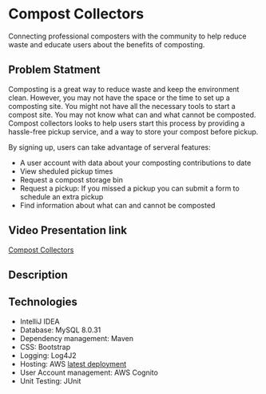 # Compost Collectors
Connecting professional composters with the community to help reduce waste and educate users about the benefits of composting. 

## Problem Statment
Composting is a great way to reduce waste and keep the environment clean. However, you may not have the space or the time to set up a composting site. You might not have all the necessary tools to start a compost site. You may not know what can and what cannot be composted. Compost collectors looks to help users start this process by providing a hassle-free pickup service, and a way to store your compost before pickup.

By signing up, users can take advantage of serveral features:

- A user account with data about your composting contributions to date
- View sheduled pickup times
- Request a compost storage bin
- Request a pickup: If you missed a pickup you can submit a form to schedule an extra pickup
- Find information about what can and cannot be composted

## Video Presentation link 
[Compost Collectors](https://www.youtube.com/watch?v=BGkvdL9pUkM&t=445s)

## Description

## Technologies
- IntelliJ IDEA
- Database: MySQL 8.0.31
- Dependency management: Maven
- CSS: Bootstrap
- Logging: Log4J2
- Hosting: AWS [latest deployment](http://compostcollectors-env.eba-4wace9wm.us-east-2.elasticbeanstalk.com/)
- User Account management: AWS Cognito
- Unit Testing: JUnit